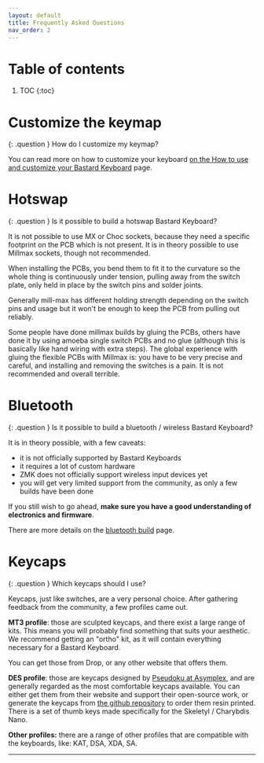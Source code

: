 ```yaml
---
layout: default
title: Frequently Asked Questions
nav_order: 2
---
```


# Table of contents

1. TOC
{:toc}

# Customize the keymap

{: .question }
How do I customize my keymap?

You can read more on how to customize your keyboard [on the How to use and customize your Bastard Keyboard][customize] page.

# Hotswap

{: .question }
Is it possible to build a hotswap Bastard Keyboard?

It is not possible to use MX or Choc sockets, because they need a specific footprint on the PCB which is not present. It is in theory possible to use Millmax sockets, though not recommended.

When installing the PCBs, you bend them to fit it to the curvature so the whole thing is continuously under tension, pulling away from the switch plate, only held in place by the switch pins and solder joints.

Generally mill-max has different holding strength depending on the switch pins and usage but it won't be enough to keep the PCB from pulling out reliably.

Some people have done millmax builds by gluing the PCBs, others have done it by using amoeba single switch PCBs and no glue (although this is basically like hand wiring with extra steps).
The global experience with gluing the flexible PCBs with Millmax is: you have to be very precise and careful, and installing and removing the switches is a pain. It is not recommended and overall terrible.

# Bluetooth

{: .question }
Is it possible to build a bluetooth / wireless Bastard Keyboard?

It is in theory possible, with a few caveats:
- it is not officially supported by Bastard Keyboards
- it requires a lot of custom hardware
- ZMK does not officially support wireless input devices yet
- you will get very limited support from the community, as only a few builds have been done

If you still wish to go ahead, **make sure you have a good understanding of electronics and firmware**.

There are more details on the [bluetooth build][bluetooth] page.

# Keycaps

{: .question }
Which keycaps should I use?

Keycaps, just like switches, are a very personal choice. After gathering feedback from the community, a few profiles came out.

**MT3 profile**: those are sculpted keycaps, and there exist a large range of kits. This means you will probably find something that suits your aesthetic. We recommend getting an "ortho" kit, as it will contain everything necessary for a Bastard Keyboard.

You can get those from Drop, or any other website that offers them.


**DES profile**: those are keycaps designed by [Pseudoku at Asymplex](https://www.asymplex.xyz/), and are generally regarded as the most comfortable keycaps available. You can either get them from their website and support their open-source work, or generate the keycaps from [the github repository](https://github.com/pseudoku/PseudoMakeMeKeyCapProfiles) to order them resin printed. There is a set of thumb keys made specifically for the Skeletyl / Charybdis Nano.

**Other profiles:** there are a range of other profiles that are compatible with the keyboards, like: KAT, DSA, XDA, SA.


---

[bluetooth]: {{site.baseurl}}/help/bluetooth.html
[customize]: {{site.baseurl}}/bg_charybdis/13customize.html
